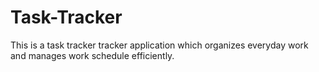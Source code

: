 # Task-Tracker
This is a task tracker tracker application which organizes everyday work and manages work schedule efficiently.
